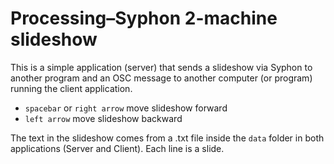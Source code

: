 # Processing–Syphon 2-machine slideshow

This is a simple application (server) that sends a slideshow via Syphon to another program and an OSC message to another computer (or program) running the client application.

- `spacebar` or `right arrow` move slideshow forward
- `left arrow` move slideshow backward

The text in the slideshow comes from a .txt file inside the `data` folder in both applications (Server and Client). Each line is a slide.
